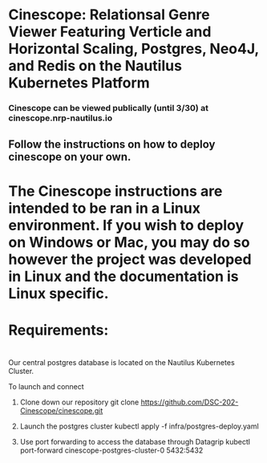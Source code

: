 # Cinescope: Relationsal Genre Viewer Featuring Verticle and Horizontal Scaling, Postgres, Neo4J, and Redis on the Nautilus Kubernetes Platform
### Cinescope can be viewed publically (until 3/30) at cinescope.nrp-nautilus.io

## Follow the instructions on how to deploy cinescope on your own.

# The Cinescope instructions are intended to be ran in a Linux environment. If you wish to deploy on Windows or Mac, you may do so however the project was developed in Linux and the documentation is Linux specific. 

# Requirements:
# 


Our central postgres database is located on the Nautilus Kubernetes Cluster.

To launch and connect
1) Clone down our repository
git clone https://github.com/DSC-202-Cinescope/cinescope.git

2) Launch the postgres cluster
kubectl apply -f infra/postgres-deploy.yaml

3) Use port forwarding to access the database through Datagrip
kubectl port-forward cinescope-postgres-cluster-0 5432:5432 

